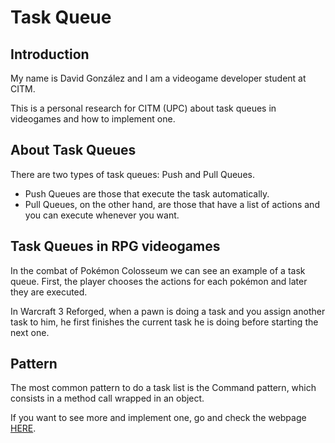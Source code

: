 # Task Queue

## Introduction
My name is David González and I am a videogame developer student at CITM.

This is a personal research for CITM (UPC) about task queues in videogames and how to implement one.


## About Task Queues
There are two types of task queues: Push and Pull Queues.
- Push Queues are those that execute the task automatically.
- Pull Queues, on the other hand, are those that have a list of actions and you can execute whenever you want.

## Task Queues in RPG videogames
In the combat of Pokémon Colosseum we can see an example of a task queue. First, the player chooses the actions for each pokémon and later they are executed.

In Warcraft 3 Reforged, when a pawn is doing a task and you assign another task to him, he first finishes the current task he is doing before starting the next one.

## Pattern
The most common pattern to do a task list is the Command pattern, which consists in a method call wrapped in an object.

If you want to see more and implement one, go and check the webpage [HERE](https://magix7.github.io/Task-Queue/).
